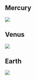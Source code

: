 <body>
 <h2>Mercury</h2>
  <img src="https://learndotresources.s3.amazonaws.com/workshop/5b68692105739d0004e2cfd4/mercury.png" />
 
 <h2>Venus</h2>
  <img src="https://learndotresources.s3.amazonaws.com/workshop/5b68692105739d0004e2cfd4/venus.png" />
 
 <h2>Earth</h2>
  <img src="https://learndotresources.s3.amazonaws.com/workshop/5b68692105739d0004e2cfd4/earth.png" />
</body>
